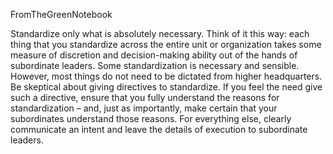 FromTheGreenNotebook

Standardize only what is absolutely necessary. Think of it this way: each thing that you standardize across the entire unit or organization takes some measure of discretion and decision-making ability out of the hands of subordinate leaders. Some standardization is necessary and sensible. However, most things do not need to be dictated from higher headquarters. Be skeptical about giving directives to standardize. If you feel the need give such a directive, ensure that you fully understand the reasons for standardization – and, just as importantly, make certain that your subordinates understand those reasons. For everything else, clearly communicate an intent and leave the details of execution to subordinate leaders.

